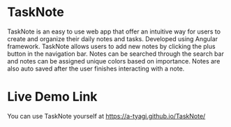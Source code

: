 
# TaskNote
TaskNote is an easy to use web app that offer an intuitive way for users to create and organize their daily notes and tasks. Developed using Angular framework. TaskNote allows users to add new notes by clicking the plus button in the navigation bar. Notes can be searched through the search bar and notes can be assigned unique colors based on importance. Notes are also auto saved after the user finishes interacting with a note.

# Live Demo Link
You can use TaskNote yourself at https://a-tyagi.github.io/TaskNote/
